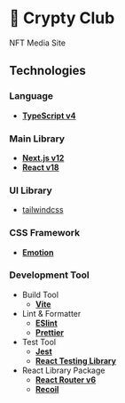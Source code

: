 # 💊 Crypty Club

NFT Media Site

## Technologies

### Language

- [**TypeScript v4**](https://www.typescriptlang.org/)

### Main Library

- [**Next.js v12**](https://reactjs.org/)
- [**React v18**](https://reactjs.org/)

### UI Library

- [tailwindcss](https://tailwindcss.com/)

### CSS Framework

- [**Emotion**](https://emotion.sh/docs/introduction)

### Development Tool

- Build Tool
  - [**Vite**](https://vitejs.dev/)
- Lint & Formatter
  - [**ESlint**](https://eslint.org/)
  - [**Prettier**](https://prettier.io/docs/en/ignore.html)
- Test Tool
  - [**Jest**](https://jestjs.io/)
  - [**React Testing Library**](https://testing-library.com/)
- React Library Package
  - [**React Router v6**](https://reactrouter.com/)
  - [**Recoil**](https://recoiljs.org/)
